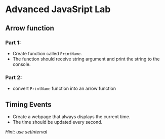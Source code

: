# Advanced JavaSript Lab

## Arrow function 

### Part 1:
- Create function called `PrintName`.
- The function should receive string argument and print the string to the console.

### Part 2:
- convert `PrintName` function into an arrow function 

## Timing Events  
- Create a webpage that always displays the current time.
- The time should be updated every second.

<i>Hint: use setInterval</i> 

